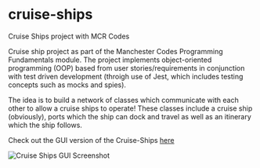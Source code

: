 # cruise-ships

Cruise Ships project with MCR Codes

Cruise ship project as part of the Manchester Codes Programming Fundamentals module. The project implements object-oriented programming (OOP) based from user stories/requirements in conjunction with test driven development (throigh use of Jest, which includes testing concepts such as mocks and spies).

The idea is to build a network of classes which communicate with each other to allow a cruise ships to operate! These classes include a cruise ship (obviously), ports which the ship can dock and travel as well as an itinerary which the ship follows.

Check out the GUI version of the Cruise-Ships [here](https://naylfc90.github.io/cruise-ships/)

![Cruise Ships GUI Screenshot](/Users/Nathan/Desktop/projects/cruise-ships/cs_screenshot.png/ "Cruise Ships GUI")
